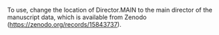 To use, change the location of Director.MAIN to the main director of the manuscript data, which is available from Zenodo (https://zenodo.org/records/15843737).
